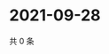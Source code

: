# 2021-09-28

共 0 条

<!-- BEGIN WEIBO -->
<!-- 最后更新时间 Tue Sep 28 2021 09:58:54 GMT+0800 (China Standard Time) -->

<!-- END WEIBO -->
